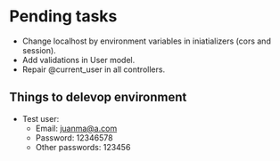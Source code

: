 # Pending tasks

- Change localhost by environment variables in iniatializers (cors and session).
- Add validations in User model.
- Repair @current_user in all controllers.

## Things to delevop environment

- Test user:
  - Email: juanma@a.com
  - Password: 12346578
  - Other passwords: 123456
